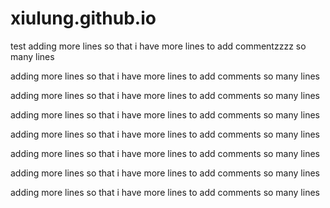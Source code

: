 # xiulung.github.io
test
adding more lines
so that i have more lines
to add commentzzzz
so many lines

adding more lines
so that i have more lines
to add comments
so many lines

adding more lines
so that i have more lines
to add comments
so many lines

adding more lines
so that i have more lines
to add comments
so many lines

adding more lines
so that i have more lines
to add comments
so many lines

adding more lines
so that i have more lines
to add comments
so many lines

adding more lines
so that i have more lines
to add comments
so many lines

adding more lines
so that i have more lines
to add comments
so many lines
